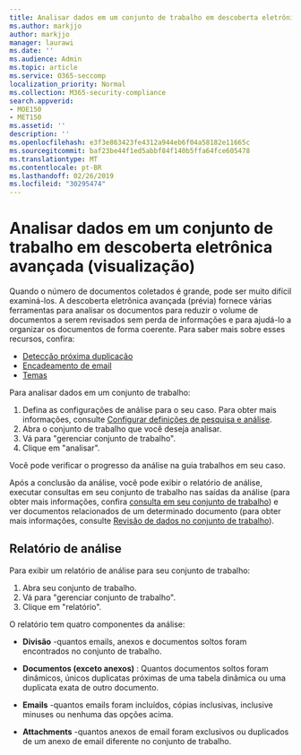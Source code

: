 ```yaml
---
title: Analisar dados em um conjunto de trabalho em descoberta eletrônica avançada (visualização)
ms.author: markjjo
author: markjjo
manager: laurawi
ms.date: ''
ms.audience: Admin
ms.topic: article
ms.service: O365-seccomp
localization_priority: Normal
ms.collection: M365-security-compliance
search.appverid:
- MOE150
- MET150
ms.assetid: ''
description: ''
ms.openlocfilehash: e3f3e863423fe4312a944eb6f04a58182e11665c
ms.sourcegitcommit: baf23be44f1ed5abbf84f140b5ffa64fce605478
ms.translationtype: MT
ms.contentlocale: pt-BR
ms.lasthandoff: 02/26/2019
ms.locfileid: "30295474"
---
```

# <a name="analyze-data-in-a-working-set-in-advanced-ediscovery-preview"></a>Analisar dados em um conjunto de trabalho em descoberta eletrônica avançada (visualização)

Quando o número de documentos coletados é grande, pode ser muito difícil examiná-los. A descoberta eletrônica avançada (prévia) fornece várias ferramentas para analisar os documentos para reduzir o volume de documentos a serem revisados sem perda de informações e para ajudá-lo a organizar os documentos de forma coerente. Para saber mais sobre esses recursos, confira:

- [Detecção próxima duplicação](near-duplicates.md)
- [Encadeamento de email](email-threading.md)
- [Temas](themes.md)

Para analisar dados em um conjunto de trabalho:

1. Defina as configurações de análise para o seu caso. Para obter mais informações, consulte [Configurar definições de pesquisa e análise](configure-search-analytics-settings.md).
2. Abra o conjunto de trabalho que você deseja analisar.
3. Vá para "gerenciar conjunto de trabalho".
4. Clique em "analisar".

Você pode verificar o progresso da análise na guia trabalhos em seu caso.

 Após a conclusão da análise, você pode exibir o relatório de análise, executar consultas em seu conjunto de trabalho nas saídas da análise (para obter mais informações, confira [consulta em seu conjunto de trabalho](working-set-search.md)) e ver documentos relacionados de um determinado documento (para obter mais informações, consulte [ Revisão de dados no conjunto de trabalho](reviewing-data-in-working-set.md)).

## <a name="analytics-report"></a>Relatório de análise

Para exibir um relatório de análise para seu conjunto de trabalho:

1. Abra seu conjunto de trabalho.
2. Vá para "gerenciar conjunto de trabalho".
3. Clique em "relatório".

O relatório tem quatro componentes da análise:

- **Divisão** -quantos emails, anexos e documentos soltos foram encontrados no conjunto de trabalho.

- **Documentos (exceto anexos)** : Quantos documentos soltos foram dinâmicos, únicos duplicatas próximas de uma tabela dinâmica ou uma duplicata exata de outro documento.

- **Emails** -quantos emails foram incluídos, cópias inclusivas, inclusive minuses ou nenhuma das opções acima.

- **Attachments** -quantos anexos de email foram exclusivos ou duplicados de um anexo de email diferente no conjunto de trabalho.